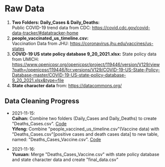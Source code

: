 # Raw Data

1. **Two Folders: Daily_Cases & Daily_Deaths:**  
  Public COVID-19 trend data from CDC: https://covid.cdc.gov/covid-data-tracker/#datatracker-home  
2. **people_vaccinated_us_timeline.csv:**  
  Vaccination Data from JHU: https://coronavirus.jhu.edu/vaccines/us-states  
3. **COVID-19 US state policy database 9_20_2021.xlsx:**
  State policy data from UMICH: https://www.openicpsr.org/openicpsr/project/119446/version/V129/view?path=/openicpsr/119446/fcr:versions/V129/COVID-19-US-State-Policy-Database-master/COVID-19-US-state-policy-database-9_20_2021.xlsx&type=file  
4. **State character data** from: https://datacommons.org/  


## Data Cleaning Progress
* 2021-11-15:  
**Caihan:** Combine two folders (Daily_Cases and Daily_Deaths) to create "Deaths_Cases.csv". [Code](https://github.com/Caihanwang/BIOS823_Final/blob/main/Scripts/Preprocessing/Combine_State_data.ipynb)  
**Yifeng:** Combine "people_vaccined_us_timeline.csv"(Vaccine data) with "Deaths_Cases.csv"[positive cases and death cases data] to new table, named: "Deaths_Cases_Vaccine.csv". [Code](https://github.com/Caihanwang/BIOS823_Final/blob/main/Scripts/Preprocessing/Merge_Vaccination.py)  

* 2021-11-16:  
**Yuxuan:** Merge "Deaths_Cases_Vaccine.csv" with state policy database and state character data and create "final_data.csv"

